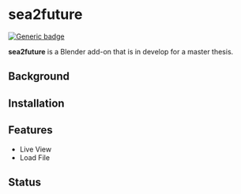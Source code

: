 # sea2future

[![Generic badge](https://img.shields.io/badge/version-0.2.2-green.svg)](https://shields.io/)

<b>sea2future</b> is a Blender add-on that is in develop for a master thesis.

## Background

## Installation

## Features

- Live View
- Load File

## Status
